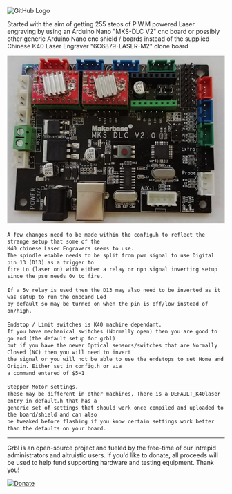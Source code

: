 ![GitHub Logo](https://github.com/gnea/gnea-Media/blob/master/Grbl%20Logo/Grbl%20Logo%20250px.png?raw=true)

Started with the aim of getting 255 steps of P.W.M powered Laser engraving by using an Arduino Nano "MKS-DLC V2" cnc board or possibly other generic Arduino Nano cnc shield / boards instead of the supplied Chinese K40 Laser Engraver "6C6879-LASER-M2" clone board

![mks_dlc_v2 controller](https://github.com/CBDesignS/grbl/blob/master/doc/mks_dlc_v2.png?raw=true)

```
A few changes need to be made within the config.h to reflect the strange setup that some of the 
K40 chinese Laser Engravers seems to use.
The spindle enable needs to be split from pwm signal to use Digital pin 13 (D13) as a trigger to 
fire Lo (laser on) with either a relay or npn signal inverting setup since the psu needs 0v to fire.

If a 5v relay is used then the D13 may also need to be inverted as it was setup to run the onboard Led 
by default so may be turned on when the pin is off/low instead of on/high. 

Endstop / Limit switches is K40 machine dependant. 
If you have mechanical switches (Normally open) then you are good to go and (the default setup for grbl)
but if you have the newer Optical sensors/switches that are Normally Closed (NC) then you will need to invert
the signal or you will not be able to use the endstops to set Home and Origin. Either set in config.h or via
a command entered of $5=1

Stepper Motor settings.
These may be different in other machines, There is a DEFAULT_K40laser entry in default.h that has a 
generic set of settings that should work once compiled and uploaded to the board/shield and can also
be tweaked before flashing if you know certain settings work better than the defaults on your board.

```

-------------
Grbl is an open-source project and fueled by the free-time of our intrepid administrators and altruistic users. If you'd like to donate, all proceeds will be used to help fund supporting hardware and testing equipment. Thank you!

[![Donate](https://www.paypalobjects.com/en_US/i/btn/btn_donate_LG.gif)](https://www.paypal.com/cgi-bin/webscr?cmd=_s-xclick&hosted_button_id=CUGXJHXA36BYW)
